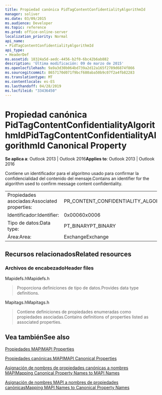 ```yaml
---
title: Propiedad canónica PidTagContentConfidentialityAlgorithmId
manager: soliver
ms.date: 03/09/2015
ms.audience: Developer
ms.topic: reference
ms.prod: office-online-server
localization_priority: Normal
api_name:
- PidTagContentConfidentialityAlgorithmId
api_type:
- HeaderDef
ms.assetid: 18324a5d-aedc-4456-b2f0-6bc42b6ab882
description: 'Última modificación: 09 de marzo de 2015'
ms.openlocfilehash: 9a9a3d30b064bd739a2d12a165f2789d6874f866
ms.sourcegitcommit: 8657170d071f9bcf680aba50b9c07f2a4fb82283
ms.translationtype: MT
ms.contentlocale: es-ES
ms.lasthandoff: 04/28/2019
ms.locfileid: "33436450"
---
```

# <a name="pidtagcontentconfidentialityalgorithmid-canonical-property"></a><span data-ttu-id="50dc8-103">Propiedad canónica PidTagContentConfidentialityAlgorithmId</span><span class="sxs-lookup"><span data-stu-id="50dc8-103">PidTagContentConfidentialityAlgorithmId Canonical Property</span></span>

  
  
<span data-ttu-id="50dc8-104">**Se aplica a**: Outlook 2013 | Outlook 2016</span><span class="sxs-lookup"><span data-stu-id="50dc8-104">**Applies to**: Outlook 2013 | Outlook 2016</span></span> 
  
<span data-ttu-id="50dc8-105">Contiene un identificador para el algoritmo usado para confirmar la confidencialidad del contenido del mensaje.</span><span class="sxs-lookup"><span data-stu-id="50dc8-105">Contains an identifier for the algorithm used to confirm message content confidentiality.</span></span>
  
|||
|:-----|:-----|
|<span data-ttu-id="50dc8-106">Propiedades asociadas:</span><span class="sxs-lookup"><span data-stu-id="50dc8-106">Associated properties:</span></span>  <br/> |<span data-ttu-id="50dc8-107">PR_CONTENT_CONFIDENTIALITY_ALGORITHM_ID</span><span class="sxs-lookup"><span data-stu-id="50dc8-107">PR_CONTENT_CONFIDENTIALITY_ALGORITHM_ID</span></span>  <br/> |
|<span data-ttu-id="50dc8-108">Identificador:</span><span class="sxs-lookup"><span data-stu-id="50dc8-108">Identifier:</span></span>  <br/> |<span data-ttu-id="50dc8-109">0x0006</span><span class="sxs-lookup"><span data-stu-id="50dc8-109">0x0006</span></span>  <br/> |
|<span data-ttu-id="50dc8-110">Tipo de datos:</span><span class="sxs-lookup"><span data-stu-id="50dc8-110">Data type:</span></span>  <br/> |<span data-ttu-id="50dc8-111">PT_BINARY</span><span class="sxs-lookup"><span data-stu-id="50dc8-111">PT_BINARY</span></span>  <br/> |
|<span data-ttu-id="50dc8-112">Área:</span><span class="sxs-lookup"><span data-stu-id="50dc8-112">Area:</span></span>  <br/> |<span data-ttu-id="50dc8-113">Exchange</span><span class="sxs-lookup"><span data-stu-id="50dc8-113">Exchange</span></span>  <br/> |
   
## <a name="related-resources"></a><span data-ttu-id="50dc8-114">Recursos relacionados</span><span class="sxs-lookup"><span data-stu-id="50dc8-114">Related resources</span></span>

### <a name="header-files"></a><span data-ttu-id="50dc8-115">Archivos de encabezado</span><span class="sxs-lookup"><span data-stu-id="50dc8-115">Header files</span></span>

<span data-ttu-id="50dc8-116">Mapidefs.h</span><span class="sxs-lookup"><span data-stu-id="50dc8-116">Mapidefs.h</span></span>
  
> <span data-ttu-id="50dc8-117">Proporciona definiciones de tipo de datos.</span><span class="sxs-lookup"><span data-stu-id="50dc8-117">Provides data type definitions.</span></span>
    
<span data-ttu-id="50dc8-118">Mapitags.h</span><span class="sxs-lookup"><span data-stu-id="50dc8-118">Mapitags.h</span></span>
  
> <span data-ttu-id="50dc8-119">Contiene definiciones de propiedades enumeradas como propiedades asociadas.</span><span class="sxs-lookup"><span data-stu-id="50dc8-119">Contains definitions of properties listed as associated properties.</span></span>
    
## <a name="see-also"></a><span data-ttu-id="50dc8-120">Vea también</span><span class="sxs-lookup"><span data-stu-id="50dc8-120">See also</span></span>



[<span data-ttu-id="50dc8-121">Propiedades MAPI</span><span class="sxs-lookup"><span data-stu-id="50dc8-121">MAPI Properties</span></span>](mapi-properties.md)
  
[<span data-ttu-id="50dc8-122">Propiedades canónicas MAPI</span><span class="sxs-lookup"><span data-stu-id="50dc8-122">MAPI Canonical Properties</span></span>](mapi-canonical-properties.md)
  
[<span data-ttu-id="50dc8-123">Asignación de nombres de propiedades canónicas a nombres MAPI</span><span class="sxs-lookup"><span data-stu-id="50dc8-123">Mapping Canonical Property Names to MAPI Names</span></span>](mapping-canonical-property-names-to-mapi-names.md)
  
[<span data-ttu-id="50dc8-124">Asignación de nombres MAPI a nombres de propiedades canónicas</span><span class="sxs-lookup"><span data-stu-id="50dc8-124">Mapping MAPI Names to Canonical Property Names</span></span>](mapping-mapi-names-to-canonical-property-names.md)

